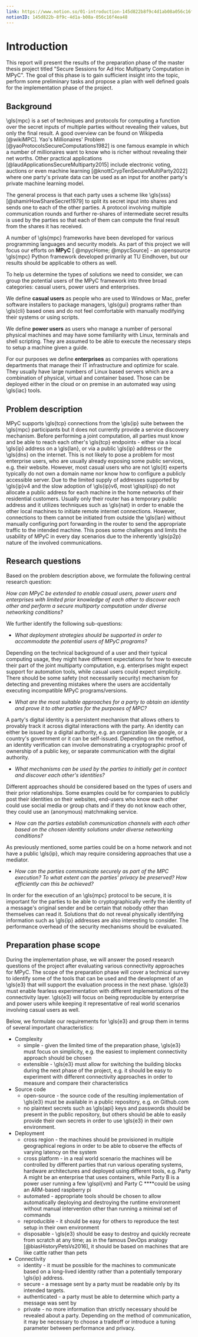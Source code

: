```yaml
---
link: https://www.notion.so/01-introduction-145d822b8f9c4d1ab08a056c16f4ea48
notionID: 145d822b-8f9c-4d1a-b08a-056c16f4ea48
---
```


# Introduction

This report will present the results of the preparation phase of the master thesis project titled "Secure Sessions for Ad Hoc Multiparty Computation in MPyC". The goal of this phase is to gain sufficient insight into the topic, perform some preliminary tasks and propose a plan with well defined goals for the implementation phase of the project.

## Background

\gls{mpc} is a set of techniques and protocols for computing a function over the secret inputs of multiple parties without revealing their values, but only the final result. A good overview can be found on Wikipedia [@wikiMPC]. Yao's Millionaires' Problem [@yaoProtocolsSecureComputations1982] is one famous example in which a number of millionaires want to know who is richer without revealing their net worths. Other practical applications [@laudApplicationsSecureMultiparty2015] include electronic voting, auctions or even machine learning [@knottCrypTenSecureMultiParty2022] where one party's private data can be used as an input for another party's private machine learning model.

The general process is that each party uses a scheme like \gls{sss} [@shamirHowShareSecret1979] to split its secret input into shares and sends one to each of the other parties. A protocol involving multiple communication rounds and further re-shares of intermediate secret results is used by the parties so that each of them can compute the final result from the shares it has received.

A number of \gls{mpc} frameworks have been developed for various programming languages and security models. As part of this project we will focus our efforts on **MPyC** [ @mpycHome; @mpycSource] - an opensource \gls{mpc} Python framework developed primarily at TU Eindhoven,  but our results should be applicable to others as well.

To help us determine the types of solutions we need to consider, we can group the potential users of the MPyC framework into three broad categories: casual users, power users and enterprises.

We define **casual users** as people who are used to Windows or Mac, prefer software installers to package managers, \gls{gui} programs rather than \gls{cli} based ones and do not feel comfortable with manually modifying their systems or using scripts.

We define **power users** as users who manage a number of personal physical machines and may have some familiarity with Linux, terminals and shell scripting. They are assumed to be able to execute the necessary steps to setup a machine given a guide.

For our purposes we define **enterprises** as companies with operations departments that manage their IT infrastructure and optimize for scale. They usually have large numbers of Linux based servers which are a combination of physical, virtual and container based. Those can be deployed either in the cloud or on premise in an automated way using \gls{iac} tools. 

## Problem description

MPyC supports \gls{tcp} connections from the \gls{ip} suite between the \gls{mpc} participants but it does not currently provide a service discovery mechanism. Before performing a joint computation, all parties must know and be able to reach each other's \gls{tcp} endpoints - either via a local \gls{ip} address on a \gls{lan}, or via a public \gls{ip} address or the \gls{dns} on the internet. This is not likely to pose a problem for most enterprise users, who are usually already exposing some public services, e.g. their website. However, most casual users who are not \gls{it} experts typically do not own a domain name nor know how to configure a publicly accessible server. Due to the limited supply of addresses supported by \gls{ip}v4 and the slow adoption of \gls{ip}v6, most \glspl{isp} do not allocate a public address for each machine in the home networks of their residential customers. Usually only their router has a temporary public address and it utilizes techniques such as \gls{nat} in order to enable the other local machines to initiate remote internet connections. However, connections to them cannot be initiated from outside the \gls{lan} without manually configuring port forwarding in the router to send the appropriate traffic to the intended machine. This poses some challenges and limits the usability of MPyC in every day scenarios due to the inherently \gls{p2p} nature of the involved communications.

## Research questions

Based on the problem description above, we formulate the following central research question:

*How can MPyC be extended to enable casual users, power users and enterprises with limited prior knowledge of each other to discover each other and perform a secure multiparty computation under diverse networking conditions?*

We further identify the following sub-questions:

- *What deployment strategies should be supported in order to accommodate the potential users of MPyC programs?*

Depending on the technical background of a user and their typical computing usage, they might have different expectations for how to execute their part of the joint multiparty computation, e.g. enterprises might expect support for automation tools, while casual users could expect simplicity. There should be some safety (not necessarily security) mechanism for detecting and preventing mistakes where the users are accidentally executing incompatible MPyC programs/versions.

- *What are the most suitable approaches for a party to obtain an identity and prove it to other parties for the purposes of MPC?*

A party's digital identity is a persistent mechanism that allows others to provably track it across digital interactions with the party. An identity can either be issued by a digital authority, e.g. an organization like google, or a country's government or it can be self-issued. Depending on the method, an identity verification can involve demonstrating a cryptographic proof of ownership of a public key, or separate communication with the digital authority.

- *What mechanisms can be used by the parties to initially get in contact and discover each other's identities?*

Different approaches should be considered based on the types of users and their prior relationships. Some examples could be for companies to publicly post their identities on their websites, end-users who know each other could use social media or group chats and if they do not know each other, they could use an (anonymous) matchmaking service.

- *How can the parties establish communication channels with each other based on the chosen identity solutions under diverse networking conditions?*

As previously mentioned, some parties could be on a home network and not have a public \gls{ip}, which may require considering approaches that use a mediator.

- *How can the parties communicate securely as part of the MPC execution? To what extent can the parties' privacy be preserved? How efficiently can this be achieved?*

In order for the execution of an \gls{mpc} protocol to be secure, it is important for the parties to be able to cryptographically verify the identity of a message's original sender and be certain that nobody other than themselves can read it. Solutions that do not reveal physically identifying information such as \gls{ip} addresses are also interesting to consider. The performance overhead of the security mechanisms should be evaluated.

## Preparation phase scope

During the implementation phase, we will answer the posed research questions of the project after evaluating various connectivity approaches for MPyC. The scope of the preparation phase will cover a technical survey to identify some of the tools that can be used and the development of an \gls{e3} that will support the evaluation process in the next phase. \gls{e3} must enable fearless experimentation with different implementations of the connectivity layer. \gls{e3} will focus on being reproducible by enterprise and power users while keeping it representative of real world scenarios involving casual users as well.

Below, we formulate our requirements for \gls{e3} and group them in terms of several important characteristics:

- Complexity
  - simple - given the limited time of the preparation phase, \gls{e3} must focus on simplicity, e.g. the easiest to implement connectivity approach should be chosen
  - extensible - \gls{e3} must allow for switching the building blocks during the next phase of the project, e.g. it should be easy to experiment with different connectivity approaches in order to measure and compare their characteristics
- Source code
  - open-source - the source code of the resulting implementation of \gls{e3} must be available in a public repository, e.g. on Github.com
  - no plaintext secrets such as \gls{api} keys and passwords should be present in the public repository, but others should be able to easily provide their own secrets in order to use \gls{e3} in their own environment.
- Deployment
  - cross region - the machines should be provisioned in multiple geographical regions in order to be able to observe the effects of varying latency on the system
  - cross platform - in a real world scenario the machines will be controlled by different parties that run various operating systems, hardware architectures and deployed using different tools, e.g. Party A might be an enterprise that uses containers, while Party B is a power user running a few \glspl{vm} and Party C ****could be using an ARM-based raspberry pi
  - automated - appropriate tools should be chosen to allow automatically deploying and destroying the runtime environment without manual intervention other than running a minimal set of commands
  - reproducible - it should be easy for others to reproduce the test setup in their own environment
  - disposable - \gls{e3} should be easy to destroy and quickly recreate from scratch at any time; as in the famous DevOps analogy [@biasHistoryPetsVs2016], it should be based on machines that are like cattle rather than pets
- Connectivity
  - identity - it must be possible for the machines to communicate based on a long-lived identity rather than a potentially temporary \gls{ip} address.
  - secure - a message sent by a party must be readable only by its intended targets.
  - authenticated - a party must be able to determine which party a message was sent by
  - private - no more information than strictly necessary should be revealed about a party. Depending on the method of communication, it may be necessary to choose a tradeoff or introduce a tuning parameter between performance and privacy.
